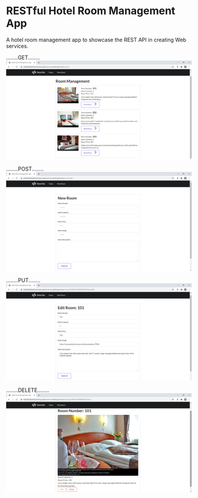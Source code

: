# RESTful Hotel Room Management App
A hotel room management app to showcase the REST API in creating Web services.


........GET........
<img src="./images/index.png">

........POST........
<img src="./images/new.png">

........PUT........
<img src="./images/edit.png">

........DELETE........
<img src="./images/show.png">


